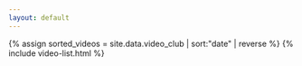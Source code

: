 ```yaml
---
layout: default
---
```


{% assign sorted_videos = site.data.video_club | sort:"date" | reverse %}
{% include video-list.html %}

